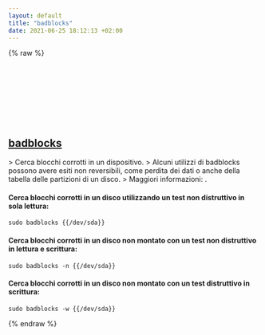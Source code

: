 ```yaml
---
layout: default
title: "badblocks"
date: 2021-06-25 18:12:13 +02:00
---
```

{% raw %}
<h2 id="badblocks">
  <a href="/it/common/badblocks.html">badblocks</a> <a href="#badblocks"><svg class="icon">
    <use href="/assets/images/unicode_sprite.svg#link" />
  </svg></a>
</h2>
> Cerca blocchi corrotti in un dispositivo.
> Alcuni utilizzi di badblocks possono avere esiti non reversibili, come perdita dei dati o anche della tabella delle partizioni di un disco.
> Maggiori informazioni: <https://manned.org/badblocks>.

#### Cerca blocchi corrotti in un disco utilizzando un test non distruttivo in sola lettura:
```shell
sudo badblocks {{/dev/sda}}
```
#### Cerca blocchi corrotti in un disco non montato con un test non distruttivo in lettura e scrittura:
```shell
sudo badblocks -n {{/dev/sda}}
```
#### Cerca blocchi corrotti in un disco non montato con un test distruttivo in scrittura:
```shell
sudo badblocks -w {{/dev/sda}}
```
{% endraw %}
